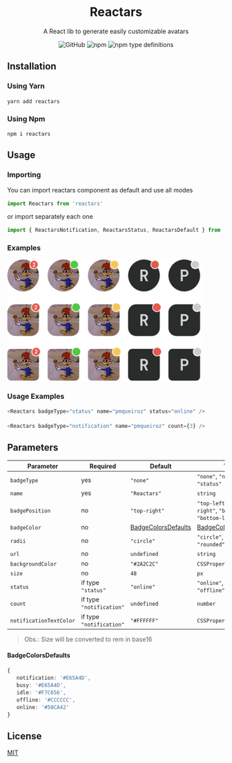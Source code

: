 <div align="center">

# Reactars
A React lib to generate easily customizable avatars

![GitHub](https://img.shields.io/github/license/pmqueiroz/reactars?style=flat-square)
![npm](https://img.shields.io/npm/v/reactars?style=flat-square)
![npm type definitions](https://img.shields.io/npm/types/reactars?style=flat-square)


   
</div>

## Installation

### Using Yarn

```
yarn add reactars
```

### Using Npm

```
npm i reactars
```
## Usage

### Importing

You can import reactars component as default and use all modes 

```ts
import Reactars from 'reactars'
```
or import separately each one

```ts
import { ReactarsNotification, ReactarsStatus, ReactarsDefault } from 'reactars'
```

### Examples

<img width="450px" src="./.github/assets/examples.png" />

### Usage Examples

```js
<Reactars badgeType="status" name="pmqueiroz" status="online" />

<Reactars badgeType="notification" name="pmqueiroz" count={3} />
```
## Parameters

| Parameter | Required | Default | Type |
| --------- | -------- | ------- | ---- |
| `badgeType` | yes | `"none"` | `"none"`, `"notification"`, `"status"` |
| `name` | yes | `"Reactars"` | `string` |
| `badgePosition` | no | `"top-right"` | `"top-left"`, `"top-right"`, `"bottom-right"`, `"bottom-left"` |
| `badgeColor` | no | [BadgeColorsDefaults](#BadgeColorsDefaults) | [BadgeColorsDefaults](#BadgeColorsDefaults) |
| `radii` | no | `"circle"` | `"circle"`, `"square"`, `"rounded"` |
| `url` | no | `undefined` | `string` |
| `backgroundColor` | no | `"#2A2C2C"` | `CSSProperties['color']` |
| `size` | no | `48` | `px` |
| `status` | if type `"status"` | `"online"` | `"online"`, `"busy"`, `"offline"`, `"idle"` |
| `count` | if type `"notification"` | `undefined` | `number` |
| `notificationTextColor` | if type `"notification"` | `"#FFFFFF"` | `CSSProperties['color']` |
                                                   

> Obs.: Size will be converted to rem in base16

#### BadgeColorsDefaults

```ts
{
   notification: '#E65A4D',
   busy: '#E65A4D',
   idle: '#F7C656',
   offline: '#CCCCCC',
   online: '#50CA42'
}
```
## License

[MIT](https://github.com/pmqueiroz/reactars/blob/master/LICENSE)

